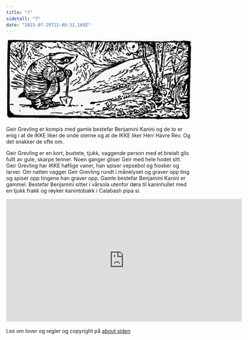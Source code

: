 ```yaml
---
title: "7"
sidetall: "7"
date: "2015-07-29T22:40:32.169Z"
---
```



![Geir Gliser'n Grevling & Herr Havre Rev](./image00008.png)

Geir Grevling er kompis med gamle bestefar Benjamini Kanini og de to er enig i at de IKKE liker de onde oterne og at de IKKE liker Herr Havre Rev. Og det snakker de ofte om.

Geir Grevling er en kort, bustete, tjukk, vaggende person med et breialt glis fullt av gule, skarpe tenner. Noen ganger gliser Geir med hele hodet sitt. Geir Grevling har IKKE høflige vaner, han spiser vepsebol og frosker og larver. Om natten vagger Geir Grevling rundt i månelyset og graver opp ting og spiser opp tingene han graver opp. Gamle bestefar Benjamini Kanini er gammel. Bestefar Benjamini sitter i vårsola utenfor døra til kaninhullet med en tjukk frakk og røyker kanintobakk i Calabash pipa si.




<iframe src="https://docs.google.com/forms/d/e/1FAIpQLSdaU1qxlU76iRXUClnxtVycECOt0wqjnCQ8tT6mIzPJxbwDUg/viewform?embedded=true" width="640" height="333" frameborder="0" marginheight="0" marginwidth="0">Loading...</iframe>


<!-- ##Her er dine tegninger:

![XX_side_x_](./x.png)

![XX_side_x_](./x.png)

![XX_side_x_](./x.png)


##Tusen takk
for at du var dugnadsdeltager og lastet opp en tegning til vår felles [Gatsby barnebokbutikk](https://www.gatsbyjs.org/tutorial/).

Hilsen Lillian 🦄 og Ola 😺 i laboraturiet i det bittelille Hvite Hus på Rodeløkka, Oslo, Norway, Earth, next to Venus.

Last opp en tegning til, men husk at Lillian 🦄 og Ola 😺 må lime inn tegningen din før den blir synlig på internett.


<iframe src="https://docs.google.com/forms/d/e/1FAIpQLSdaU1qxlU76iRXUClnxtVycECOt0wqjnCQ8tT6mIzPJxbwDUg/viewform?embedded=true" width="640" height="668" frameborder="0" marginheight="0" marginwidth="0">Loading...</iframe>
-->
Les om lover og regler og copyright
på [about siden](/about/)


<!--
Herr Rev hadde et halvt dusin hus (6), men han var sjelden hjemme.


The houses were not always empty when Mr. Tod moved out; because sometimes Tommy Brock moved in; (without asking leave).

Geir "Gliser'n" Grevling was a short bristly fat waddling person with a grin; he grinned all over his face. He was not nice in his habits. He ate wasp nests and frogs and worms; and he waddled about by moonlight, digging things up. -->